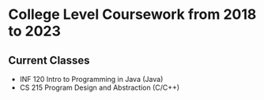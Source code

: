 # College Level Coursework from 2018 to 2023

## Current Classes
- INF 120 Intro to Programming in Java (Java)
- CS 215 Program Design and Abstraction (C/C++)
